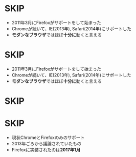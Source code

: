 # SKIP

* 2011年3月にFirefoxがサポートをして始まった
* Chromeが続いて、IE(2013年),
Safari(2014年)にサポートした
* **モダンなブラウザ**ではほぼ**十分に**動くと言える

# SKIP

* 2011年3月にFirefoxがサポートをして始まった
* Chromeが続いて、IE(2013年),
Safari(2014年)にサポートした
* **モダンなブラウザ**ではほぼ**十分に**動くと言える

# SKIP

# SKIP

* 現状ChromeとFirefoxのみのサポート
* 2013年ごろから議論されていたもの
* Firefoxに実装されたのは**2017年1月**